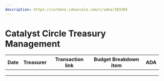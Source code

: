 ```yaml
---
description: https://cardano.ideascale.com/c/idea/383284
---
```


# Catalyst Circle Treasury Management



<table><thead><tr><th>Date</th><th>Treasurer</th><th>Transaction link</th><th data-type="select">Budget Breakdown item</th><th>ADA</th></tr></thead><tbody><tr><td></td><td></td><td></td><td></td><td></td></tr><tr><td></td><td></td><td></td><td></td><td></td></tr><tr><td></td><td></td><td></td><td></td><td></td></tr></tbody></table>
